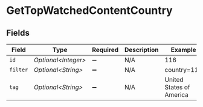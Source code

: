 # GetTopWatchedContentCountry


## Fields

| Field                    | Type                     | Required                 | Description              | Example                  |
| ------------------------ | ------------------------ | ------------------------ | ------------------------ | ------------------------ |
| `id`                     | *Optional\<Integer>*     | :heavy_minus_sign:       | N/A                      | 116                      |
| `filter`                 | *Optional\<String>*      | :heavy_minus_sign:       | N/A                      | country=116              |
| `tag`                    | *Optional\<String>*      | :heavy_minus_sign:       | N/A                      | United States of America |